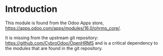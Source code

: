 # Introduction 
This module is found from the Odoo Apps store, https://apps.odoo.com/apps/modules/16.0/ohrms_core/.

It is missing from the upstream git repository: https://github.com/CybroOdoo/OpenHRMS and is a critical dependency to the modules that are found in the git repository.